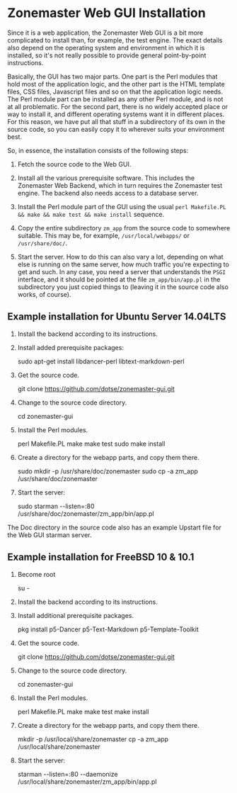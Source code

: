 # Zonemaster Web GUI Installation

Since it is a web application, the Zonemaster Web GUI is a bit more complicated to install than, for example, the test engine. The exact details also depend on the operating system and environment in which it is installed, so it's not really possible to provide general point-by-point instructions.

Basically, the GUI has two major parts. One part is the Perl modules that hold most of the application logic, and the other part is the HTML template files, CSS files, Javascript files and so on that the application logic needs. The Perl module part can be installed as any other Perl module, and is not at all problematic. For the second part, there is no widely accepted place or way to install it, and different operating systems want it in different places. For this reason, we have put all that stuff in a subdirectory of its own in the source code, so you can easily copy it to wherever suits your environment best.

So, in essence, the installation consists of the following steps:

1) Fetch the source code to the Web GUI.

2) Install all the various prerequisite software. This includes the Zonemaster Web Backend, which in turn requires the Zonemaster test engine. The backend also needs access to a database server.

3) Install the Perl module part of the GUI using the usual `perl Makefile.PL && make && make test && make install` sequence.

4) Copy the entire subdirectory `zm_app` from the source code to somewhere suitable. This may be, for example, `/usr/local/webapps/` or `/usr/share/doc/`.

5) Start the server. How to do this can also vary a lot, depending on what else is running on the same server, how much traffic you're expecting to get and such. In any case, you need a server that understands the `PSGI` interface, and it should be pointed at the file `zm_app/bin/app.pl` in the subdirectory you just copied things to (leaving it in the source code also works, of course).

## Example installation for Ubuntu Server 14.04LTS

1) Install the backend according to its instructions.

2) Install added prerequisite packages:

    sudo apt-get install libdancer-perl libtext-markdown-perl

3) Get the source code.

    git clone https://github.com/dotse/zonemaster-gui.git

4) Change to the source code directory.

    cd zonemaster-gui

5) Install the Perl modules.

    perl Makefile.PL
    make
    make test
    sudo make install

6) Create a directory for the webapp parts, and copy them there.

    sudo mkdir -p /usr/share/doc/zonemaster
    sudo cp -a zm_app /usr/share/doc/zonemaster

7) Start the server:

    sudo starman --listen=:80 /usr/share/doc/zonemaster/zm_app/bin/app.pl

The Doc directory in the source code also has an example Upstart file for the Web GUI starman server.

## Example installation for FreeBSD 10 & 10.1

1) Become root

   su -

2) Install the backend according to its instructions.

3) Install additional prerequisite packages.

    pkg install p5-Dancer p5-Text-Markdown p5-Template-Toolkit

4) Get the source code.

    git clone https://github.com/dotse/zonemaster-gui.git

5) Change to the source code directory.

    cd zonemaster-gui

6) Install the Perl modules.

    perl Makefile.PL
    make
    make test
    make install

7) Create a directory for the webapp parts, and copy them there.

    mkdir -p /usr/local/share/zonemaster
    cp -a zm_app /usr/local/share/zonemaster

8) Start the server:

    starman --listen=:80 --daemonize /usr/local/share/zonemaster/zm_app/bin/app.pl
